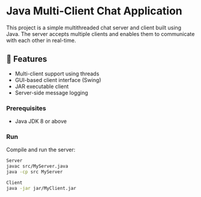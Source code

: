 # Java Multi-Client Chat Application

This project is a simple multithreaded chat server and client built using Java. The server accepts multiple clients and enables them to communicate with each other in real-time.

## 🔧 Features

- Multi-client support using threads
- GUI-based client interface (Swing)
- JAR executable client
- Server-side message logging

### Prerequisites

- Java JDK 8 or above

### Run

Compile and run the server:
```bash
Server
javac src/MyServer.java
java -cp src MyServer

Client
java -jar jar/MyClient.jar



